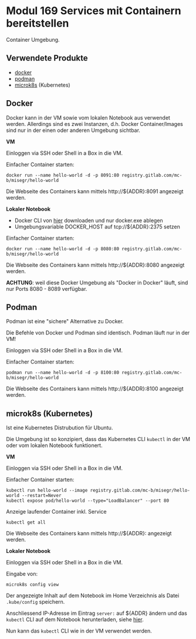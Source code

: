 Modul 169 Services mit Containern bereitstellen
==================================

Container Umgebung.

Verwendete Produkte
-------------------
* [docker](https://www.docker.com/)
* [podman](https://podman.io/)
* [microk8s](https://microk8s.io/) (Kubernetes)

Docker
------

Docker kann in der VM sowie vom lokalen Notebook aus verwendet werden. Allerdings sind es zwei Instanzen, d.h. Docker Container/Images sind nur in der einen oder anderen Umgebung sichtbar.

**VM**

Einloggen via SSH oder Shell in a Box in die VM.

Einfacher Container starten:

    docker run --name hello-world -d -p 8091:80 registry.gitlab.com/mc-b/misegr/hello-world
    
Die Webseite des Containers kann mittels http://${ADDR}:8091 angezeigt werden.

**Lokaler Notebook**

* Docker CLI von [hier](https://download.docker.com/win/static/stable/x86_64/) downloaden und nur docker.exe ablegen
* Umgebungsvariable DOCKER_HOST auf tcp://${ADDR}:2375 setzen

Einfacher Container starten:

    docker run --name hello-world -d -p 8080:80 registry.gitlab.com/mc-b/misegr/hello-world
    
Die Webseite des Containers kann mittels http://${ADDR}:8080 angezeigt werden.
  
**ACHTUNG**: weil diese Docker Umgebung als "Docker in Docker" läuft, sind nur Ports 8080 - 8089 verfügbar.

Podman
------

Podman ist eine "sichere" Alternative zu Docker.

Die Befehle von Docker und Podman sind identisch. Podman läuft nur in der VM!

Einloggen via SSH oder Shell in a Box in die VM.

Einfacher Container starten:

    podman run --name hello-world -d -p 8100:80 registry.gitlab.com/mc-b/misegr/hello-world
    
Die Webseite des Containers kann mittels http://${ADDR}:8100 angezeigt werden.

microk8s (Kubernetes)
---------------------

Ist eine Kubernetes Distrubution für Ubuntu.

Die Umgebung ist so konzipiert, dass das Kubernetes CLI `kubectl` in der VM oder vom lokalen Notebook funktionert.

**VM**

Einloggen via SSH oder Shell in a Box in die VM.

Einfacher Container starten:

    kubectl run hello-world --image registry.gitlab.com/mc-b/misegr/hello-world --restart=Never 
    kubectl expose pod/hello-world --type="LoadBalancer" --port 80

Anzeige laufender Container inkl. Service 

    kubectl get all
    
Die Webseite des Containers kann mittels http://${ADDR}:<gemappter Port> angezeigt werden.

**Lokaler Notebook**
    
Einloggen via SSH oder Shell in a Box in die VM.

Eingabe von:

    microk8s config view

Der angezeigte Inhalt auf dem Notebook im Home Verzeichnis als Datei `.kube/config` speichern. 

Anschliessend IP-Adresse im Eintrag `server:` auf ${ADDR} ändern und das `kubectl` CLI auf dem Notebook herunterladen, siehe [hier](https://kubernetes.io/docs/tasks/tools/).

Nun kann das `kubectl` CLI wie in der VM verwendet werden.

